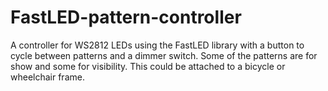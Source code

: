 # FastLED-pattern-controller
A controller for WS2812 LEDs using the FastLED library with a button to cycle between patterns and a dimmer switch. Some of the patterns are for show and some for visibility. This could be attached to a bicycle or wheelchair frame.
